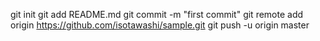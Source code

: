 git init
git add README.md
git commit -m "first commit"
git remote add origin https://github.com/isotawashi/sample.git
git push -u origin master
